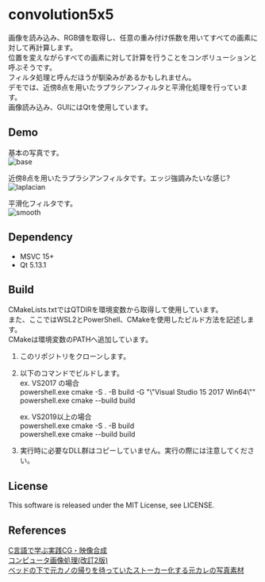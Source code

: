 
# convolution5x5
画像を読み込み、RGB値を取得し、任意の重み付け係数を用いてすべての画素に対して再計算します。  
位置を変えながらすべての画素に対して計算を行うことをコンボリューションと呼ぶそうです。  
フィルタ処理と呼んだほうが馴染みがあるかもしれません。  
デモでは、近傍8点を用いたラプラシアンフィルタと平滑化処理を行っています。  
画像読み込み、GUIにはQtを使用しています。  

## Demo
基本の写真です。  
![base](https://user-images.githubusercontent.com/12496951/188319350-bad6953b-2771-453f-875c-6e6ba92938e6.PNG)  

近傍8点を用いたラプラシアンフィルタです。エッジ強調みたいな感じ?  
![laplacian](https://user-images.githubusercontent.com/12496951/188319352-718aaad8-b15b-4f5e-a1a4-67ebb69b8746.PNG)  

平滑化フィルタです。  
![smooth](https://user-images.githubusercontent.com/12496951/188319356-65ede0e3-0730-4d40-b173-309c1a590bb7.PNG)  

## Dependency
- MSVC 15+  
- Qt 5.13.1

## Build
CMakeLists.txtではQTDIRを環境変数から取得して使用しています。  
また、ここではWSL2とPowerShell、CMakeを使用したビルド方法を記述します。  
CMakeは環境変数のPATHへ追加しています。  

1. このリポジトリをクローンします。  
2. 以下のコマンドでビルドします。  
   ex. VS2017 の場合  
   powershell.exe cmake -S . -B build -G "\\"Visual Studio 15 2017 Win64\\""  
   powershell.exe cmake --build build  

   ex. VS2019以上の場合  
   powershell.exe cmake -S . -B build  
   powershell.exe cmake --build build  

3. 実行時に必要なDLL群はコピーしていません。実行の際には注意してください。


## License
This software is released under the MIT License, see LICENSE.

## References
[C言語で学ぶ実践CG・映像合成](https://www.ohmsha.co.jp/book/9784274500169/)  
[コンピュータ画像処理(改訂2版)](https://www.ohmsha.co.jp/book/9784274228193/)  
[ベッドの下で元カノの帰りを待っていたストーカー化する元カレの写真素材](https://www.pakutaso.com/20160432099post-7538.html)

